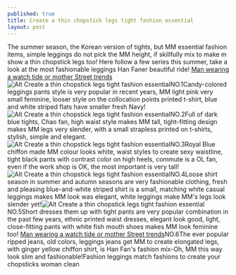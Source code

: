 ```yaml
---
published: true
title: Create a thin chopstick legs tight fashion essential
layout: post
---
```

The summer season, the Korean version of tights, but MM essential fashion items, simple leggings do not pick the MM height, if skillfully mix to make m show a thin chopstick legs too! Here follow a few series this summer, take a look at the most fashionable leggings Han Faner beautiful ride! [Man wearing a watch tide or mother Street trends](http://www.mkfans.com/2016/02/14/man-wearing-a-watch-tide-or-mother-street-trends/)![Alt Create a thin chopstick legs tight fashion essential](https://c2.staticflickr.com/8/7491/26855110002_78ff0e3972.jpg)NO.1Candy-colored leggings pants style is very popular in recent years, MM light pink very small feminine, looser style on the collocation points printed t-shirt, blue and white striped flats have smaller fresh Navy!![Alt Create a thin chopstick legs tight fashion essential](https://c2.staticflickr.com/8/7021/26915876096_2757e02240.jpg)NO.2Full of dark blue tights, Chao fan, high waist style makes MM tall, tight-fitting design makes MM legs very slender, with a small strapless printed on t-shirts, stylish, simple and elegant.![Alt Create a thin chopstick legs tight fashion essential](https://c2.staticflickr.com/8/7124/26915883006_bd2ab44b90.jpg)NO.3Royal Blue chiffon made MM colour looks white, waist styles to create sexy waistline, tight black pants with contrast color on high heels, commute is a OL fan, even if the work shop is OK, the most important is very tall!![Alt Create a thin chopstick legs tight fashion essential](https://c2.staticflickr.com/8/7350/26676141450_4694c653fc.jpg)NO.4Loose shirt season in summer and autumn seasons are very fashionable clothing, fresh and pleasing blue-and-white striped shirt is a small, matching white casual leggings makes MM look was elegant, white leggings make MM\'s legs look slender yet!![Alt Create a thin chopstick legs tight fashion essential](https://c2.staticflickr.com/8/7310/26915895086_34908040ca.jpg)NO.5Short dresses them up with tight pants are very popular combination in the past few years, ethnic printed waist dresses, elegant look good, light, close-fitting pants with white fish mouth shoes makes MM look feminine too! [Man wearing a watch tide or mother Street trends](http://www.mkfans.com/2016/02/14/man-wearing-a-watch-tide-or-mother-street-trends/)NO.6The ever popular ripped jeans, old colors, leggings jeans get MM to create elongated legs, with ginger yellow chiffon shirt, is Han Fan\'s fashion mix-Oh, MM this way look slim and fashionable!Fashion leggings match fashions to create your chopsticks woman clean